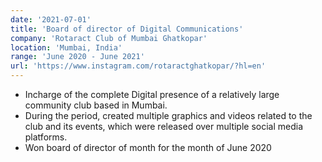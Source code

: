 ```yaml
---
date: '2021-07-01'
title: 'Board of director of Digital Communications'
company: 'Rotaract Club of Mumbai Ghatkopar'
location: 'Mumbai, India'
range: 'June 2020 - June 2021'
url: 'https://www.instagram.com/rotaractghatkopar/?hl=en'
---
```


- Incharge of the complete Digital presence of a relatively large community club based in Mumbai.
- During the period, created multiple graphics and videos related to the club and its events, which were released over multiple social media platforms.
- Won board of director of month for the month of June 2020
